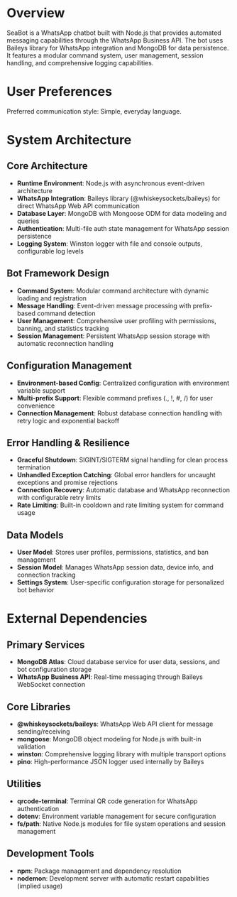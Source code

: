 # Overview

SeaBot is a WhatsApp chatbot built with Node.js that provides automated messaging capabilities through the WhatsApp Business API. The bot uses Baileys library for WhatsApp integration and MongoDB for data persistence. It features a modular command system, user management, session handling, and comprehensive logging capabilities.

# User Preferences

Preferred communication style: Simple, everyday language.

# System Architecture

## Core Architecture
- **Runtime Environment**: Node.js with asynchronous event-driven architecture
- **WhatsApp Integration**: Baileys library (@whiskeysockets/baileys) for direct WhatsApp Web API communication
- **Database Layer**: MongoDB with Mongoose ODM for data modeling and queries
- **Authentication**: Multi-file auth state management for WhatsApp session persistence
- **Logging System**: Winston logger with file and console outputs, configurable log levels

## Bot Framework Design
- **Command System**: Modular command architecture with dynamic loading and registration
- **Message Handling**: Event-driven message processing with prefix-based command detection
- **User Management**: Comprehensive user profiling with permissions, banning, and statistics tracking
- **Session Management**: Persistent WhatsApp session storage with automatic reconnection handling

## Configuration Management
- **Environment-based Config**: Centralized configuration with environment variable support
- **Multi-prefix Support**: Flexible command prefixes (., !, #, /) for user convenience
- **Connection Management**: Robust database connection handling with retry logic and exponential backoff

## Error Handling & Resilience
- **Graceful Shutdown**: SIGINT/SIGTERM signal handling for clean process termination
- **Unhandled Exception Catching**: Global error handlers for uncaught exceptions and promise rejections
- **Connection Recovery**: Automatic database and WhatsApp reconnection with configurable retry limits
- **Rate Limiting**: Built-in cooldown and rate limiting system for command usage

## Data Models
- **User Model**: Stores user profiles, permissions, statistics, and ban management
- **Session Model**: Manages WhatsApp session data, device info, and connection tracking
- **Settings System**: User-specific configuration storage for personalized bot behavior

# External Dependencies

## Primary Services
- **MongoDB Atlas**: Cloud database service for user data, sessions, and bot configuration storage
- **WhatsApp Business API**: Real-time messaging through Baileys WebSocket connection

## Core Libraries
- **@whiskeysockets/baileys**: WhatsApp Web API client for message sending/receiving
- **mongoose**: MongoDB object modeling for Node.js with built-in validation
- **winston**: Comprehensive logging library with multiple transport options
- **pino**: High-performance JSON logger used internally by Baileys

## Utilities
- **qrcode-terminal**: Terminal QR code generation for WhatsApp authentication
- **dotenv**: Environment variable management for secure configuration
- **fs/path**: Native Node.js modules for file system operations and session management

## Development Tools
- **npm**: Package management and dependency resolution
- **nodemon**: Development server with automatic restart capabilities (implied usage)